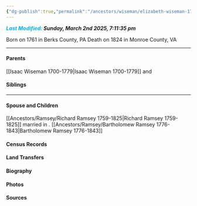 ```yaml
---
{"dg-publish":true,"permalink":"/ancestors/wiseman/elizabeth-wiseman-1761-1824/","tags":["Elizabeth-Wiseman"]}
---
```


***<font color="#00b0f0">Last Modified:</font> Sunday, March 2nd 2025, 7:11:35 pm***

Born on  1761 in Berks County, PA
Death on 1824 in Monroe County, VA
   
---
#### Parents

[[Isaac Wiseman 1700-1779\|Isaac Wiseman 1700-1779]] and <!-- Link to mother-->
#### Siblings
<!-- Link to sibling -->

---
#### Spouse and Children
[[Ancestors/Ramsey/Richard Ramsey 1759-1825\|Richard Ramsey 1759-1825]] married <!-- link to date --> in <!-- link to place -->.
[[Ancestors/Ramsey/Bartholomew Ramsey 1776-1843\|Bartholomew Ramsey 1776-1843]]

#### Census Records

#### Land Transfers

#### Biography

#### Photos

#### Sources

